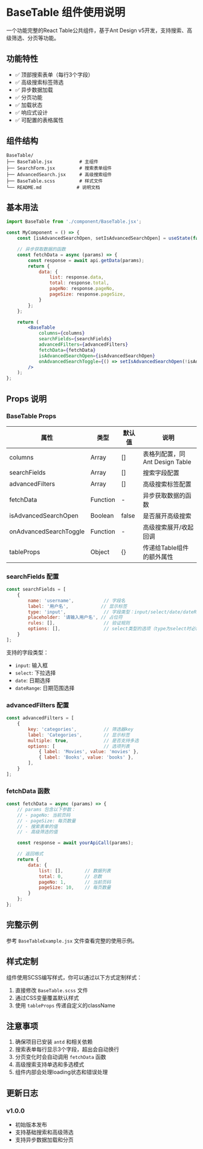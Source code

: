 # BaseTable 组件使用说明

一个功能完整的React Table公共组件，基于Ant Design v5开发，支持搜索、高级筛选、分页等功能。

## 功能特性

- ✅ 顶部搜索表单（每行3个字段）
- ✅ 高级搜索标签筛选
- ✅ 异步数据加载
- ✅ 分页功能
- ✅ 加载状态
- ✅ 响应式设计
- ✅ 可配置的表格属性

## 组件结构

```
BaseTable/
├── BaseTable.jsx          # 主组件
├── SearchForm.jsx         # 搜索表单组件
├── AdvancedSearch.jsx     # 高级搜索组件
├── BaseTable.scss         # 样式文件
└── README.md             # 说明文档
```

## 基本用法

```jsx
import BaseTable from './component/BaseTable.jsx';

const MyComponent = () => {
	const [isAdvancedSearchOpen, setIsAdvancedSearchOpen] = useState(false);

	// 异步获取数据的函数
	const fetchData = async (params) => {
		const response = await api.getData(params);
		return {
			data: {
				list: response.data,
				total: response.total,
				pageNo: response.pageNo,
				pageSize: response.pageSize,
			}
		};
	};

	return (
		<BaseTable
			columns={columns}
			searchFields={searchFields}
			advancedFilters={advancedFilters}
			fetchData={fetchData}
			isAdvancedSearchOpen={isAdvancedSearchOpen}
			onAdvancedSearchToggle={() => setIsAdvancedSearchOpen(!isAdvancedSearchOpen)}
		/>
	);
};
```

## Props 说明

### BaseTable Props

| 属性                     | 类型       | 默认值   | 说明                      |
|------------------------|----------|-------|-------------------------|
| columns                | Array    | []    | 表格列配置，同Ant Design Table |
| searchFields           | Array    | []    | 搜索字段配置                  |
| advancedFilters        | Array    | []    | 高级搜索标签配置                |
| fetchData              | Function | -     | 异步获取数据的函数               |
| isAdvancedSearchOpen   | Boolean  | false | 是否展开高级搜索                |
| onAdvancedSearchToggle | Function | -     | 高级搜索展开/收起回调             |
| tableProps             | Object   | {}    | 传递给Table组件的额外属性         |

### searchFields 配置

```jsx
const searchFields = [
	{
		name: 'username',           // 字段名
		label: '用户名',            // 显示标签
		type: 'input',              // 字段类型：input/select/date/dateRange
		placeholder: '请输入用户名', // 占位符
		rules: [],                  // 验证规则
		options: [],                // select类型的选项（type为select时必需）
	}
];
```

支持的字段类型：

- `input`: 输入框
- `select`: 下拉选择
- `date`: 日期选择
- `dateRange`: 日期范围选择

### advancedFilters 配置

```jsx
const advancedFilters = [
	{
		key: 'categories',          // 筛选器key
		label: 'Categories',        // 显示标签
		multiple: true,             // 是否支持多选
		options: [                  // 选项列表
			{ label: 'Movies', value: 'movies' },
			{ label: 'Books', value: 'books' },
		],
	}
];
```

### fetchData 函数

```jsx
const fetchData = async (params) => {
	// params 包含以下参数：
	// - pageNo: 当前页码
	// - pageSize: 每页数量
	// - 搜索表单的值
	// - 高级筛选的值

	const response = await yourApiCall(params);

	// 返回格式
	return {
		data: {
			list: [],        // 数据列表
			total: 0,        // 总数
			pageNo: 1,       // 当前页码
			pageSize: 10,    // 每页数量
		}
	};
};
```

## 完整示例

参考 `BaseTableExample.jsx` 文件查看完整的使用示例。

## 样式定制

组件使用SCSS编写样式，你可以通过以下方式定制样式：

1. 直接修改 `BaseTable.scss` 文件
2. 通过CSS变量覆盖默认样式
3. 使用 `tableProps` 传递自定义的className

## 注意事项

1. 确保项目已安装 `antd` 和相关依赖
2. 搜索表单每行显示3个字段，超出会自动换行
3. 分页变化时会自动调用 `fetchData` 函数
4. 高级搜索支持单选和多选模式
5. 组件内部会处理loading状态和错误处理

## 更新日志

### v1.0.0

- 初始版本发布
- 支持基础搜索和高级筛选
- 支持异步数据加载和分页
